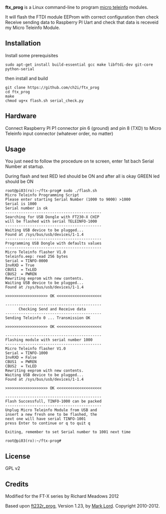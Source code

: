 **ftx_prog** is a Linux command-line to program [micro teleinfo](http://hallard.me/category/tinfo/) modules.

It will flash the FTDI module EEProm with correct configuration then check Receive sending data to Raspberry PI Uart and check that data is receveid my Micro Teleinfo Module.

## Installation

Install some prerequisites

```
sudo apt-get install build-essential gcc make libftdi-dev git-core python-serial
```

then install and build

```
git clone https://github.com/ch2i/ftx_prog
cd ftx_prog
make
chmod ug+x flash.sh serial_check.py
```

## Hardware 

Connect Raspberry PI P1 connector pin 6 (ground) and pin 8 (TXD) to Micro Teleinfo input connector (whatever order, no matter)

## Usage

You just need to follow the procedure on te screen, enter 1st bach Serial Number at startup.

During flash and test RED led should be ON and after all is okay GREEN led should be ON

```
root@pi03(ro):~/ftx-prog# sudo ./flash.sh
Micro Teleinfo Programming Script
Please enter starting Serial Number (1000 to 9000) >1000
Serial is 1000
Serial number is ok
-------------------------------------------
Searching for USB Dongle with FT230-X CHIP
will be flashed with serial TELEINFO-1000
-------------------------------------------
Waiting USB device to be plugged...
Found at /sys/bus/usb/devices/1-1.4
-------------------------------------------
Programming USB Dongle with defaults values
-------------------------------------------
Micro Teleinfo flasher V1.0
teleinfo.eep: read 256 bytes
Serial = TINFO-0000
InvRXD = True
CBUS1  = TxLED
CBUS2  = PWREN
Rewriting eeprom with new contents.
Waiting USB device to be plugged...
Found at /sys/bus/usb/devices/1-1.4

>>>>>>>>>>>>>>>>>>> OK <<<<<<<<<<<<<<<<<<<<

-------------------------------------------
      Checking Send and Receive data
-------------------------------------------
Sending Teleinfo 0 ... Transmission OK

>>>>>>>>>>>>>>>>>>> OK <<<<<<<<<<<<<<<<<<<<

-------------------------------------------
Flashing module with serial number 1000
-------------------------------------------
Micro Teleinfo flasher V1.0
Serial = TINFO-1000
InvRXD = False
CBUS1  = PWREN
CBUS2  = TxLED
Rewriting eeprom with new contents.
Waiting USB device to be plugged...
Found at /sys/bus/usb/devices/1-1.4

>>>>>>>>>>>>>>>>>>> OK <<<<<<<<<<<<<<<<<<<<

-------------------------------------------
Flash Successfull, TINFO-1000 can be packed
-------------------------------------------
Unplug Micro Teleinfo Module from USB and
insert a new fresh one to be flashed, the
next one will have serial TINFO-1001
press Enter to continue or q to quit q

Exiting, remember to set Serial number to 1001 next time

root@pi03(ro):~/ftx-prog# 
```

## License

GPL v2

## Credits

Modified for the FT-X series by Richard Meadows 2012

Based upon [ft232r_prog](http://rtr.ca/ft232r/), Version 1.23, by [Mark Lord](http://rtr.ca/). Copyright 2010-2012.

